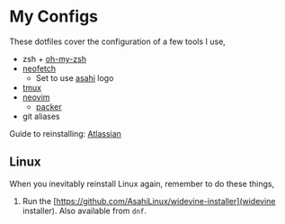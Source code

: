 # My Configs

These dotfiles cover the configuration of a few tools I use,

- zsh + [oh-my-zsh](https://github.com/ohmyzsh/ohmyzsh)
- [neofetch](https://github.com/dylanaraps/neofetch)
  - Set to use [asahi](https://asahilinux.org/) logo
- [tmux](https://github.com/tmux/tmux/wiki)
- [neovim](https://github.com/neovim/neovim)
  - [packer](https://github.com/wbthomason/packer.nvim)
- git aliases

Guide to reinstalling: [Atlassian](https://www.atlassian.com/git/tutorials/dotfiles)

## Linux

When you inevitably reinstall Linux again, remember to do these things,

1. Run the [https://github.com/AsahiLinux/widevine-installer](widevine installer). Also available from `dnf`.
